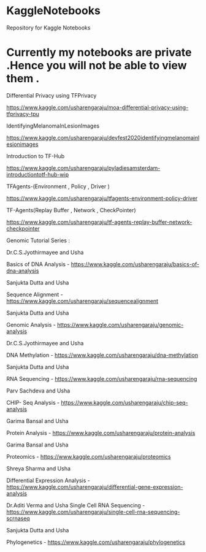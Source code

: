 # KaggleNotebooks

Repository for Kaggle Notebooks

# Currently my notebooks are private .Hence you will not be able to view them .

Differential Privacy using TFPrivacy

https://www.kaggle.com/usharengaraju/moa-differential-privacy-using-tfprivacy-tpu

IdentifyingMelanomaInLesionImages

https://www.kaggle.com/usharengaraju/devfest2020identifyingmelanomainlesionimages

Introduction to TF-Hub

https://www.kaggle.com/usharengaraju/pyladiesamsterdam-introductiontotf-hub-wip

TFAgents-(Environment , Policy , Driver )

https://www.kaggle.com/usharengaraju/tfagents-environment-policy-driver

TF-Agents(Replay Buffer , Network , CheckPointer)

https://www.kaggle.com/usharengaraju/tf-agents-replay-buffer-network-checkpointer


Genomic Tutorial Series :

Dr.C.S.Jyothirmayee and Usha

Basics of DNA Analysis - https://www.kaggle.com/usharengaraju/basics-of-dna-analysis

Sanjukta Dutta and Usha

Sequence Alignment - https://www.kaggle.com/usharengaraju/sequencealignment

Sanjukta Dutta and Usha

Genomic Analysis - https://www.kaggle.com/usharengaraju/genomic-analysis

Dr.C.S.Jyothirmayee and Usha

DNA Methylation - https://www.kaggle.com/usharengaraju/dna-methylation

Sanjukta Dutta and Usha

RNA Sequencing - https://www.kaggle.com/usharengaraju/rna-sequencing

Parv Sachdeva and Usha

CHIP- Seq Analysis - https://www.kaggle.com/usharengaraju/chip-seq-analysis

Garima Bansal and Usha

Protein Analysis - https://www.kaggle.com/usharengaraju/protein-analysis

Garima Bansal and Usha 

Proteomics - https://www.kaggle.com/usharengaraju/proteomics

Shreya Sharma and Usha

Differential Expression Analysis - https://www.kaggle.com/usharengaraju/differential-gene-expression-analysis

Dr.Aditi Verma and Usha
Single Cell RNA Sequencing - https://www.kaggle.com/usharengaraju/single-cell-rna-sequencing-scrnaseq

Sanjukta Dutta and Usha

Phylogenetics - https://www.kaggle.com/usharengaraju/phylogenetics
